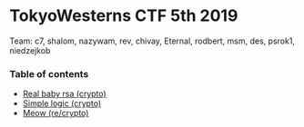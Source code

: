 # TokyoWesterns CTF 5th 2019

Team: c7, shalom, nazywam, rev, chivay, Eternal, rodbert, msm, des, psrok1, niedzejkob

### Table of contents

* [Real baby rsa (crypto)](baby_rsa)
* [Simple logic (crypto)](simple_logic)
* [Meow (re/crypto)](meow)

